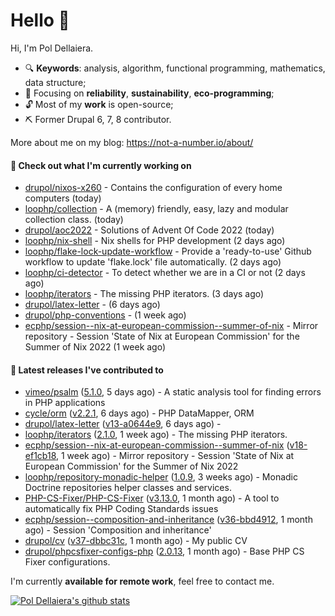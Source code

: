 # Hello 👋

Hi, I'm Pol Dellaiera.

- 🔍 **Keywords**: analysis, algorithm, functional programming, mathematics, data structure;
- 🎯 Focusing on **reliability**, **sustainability**, **eco-programming**;
- 🔓 Most of my **work** is open-source;
- ⛏️ Former Drupal 6, 7, 8 contributor.

More about me on my blog: https://not-a-number.io/about/

#### 👷 Check out what I'm currently working on

- [drupol/nixos-x260](https://github.com/drupol/nixos-x260) - Contains the configuration of every home computers (today)
- [loophp/collection](https://github.com/loophp/collection) - A (memory) friendly, easy, lazy and modular collection class. (today)
- [drupol/aoc2022](https://github.com/drupol/aoc2022) - Solutions of Advent Of Code 2022 (today)
- [loophp/nix-shell](https://github.com/loophp/nix-shell) - Nix shells for PHP development (2 days ago)
- [loophp/flake-lock-update-workflow](https://github.com/loophp/flake-lock-update-workflow) - Provide a &#39;ready-to-use&#39; Github workflow to update &#39;flake.lock&#39; file automatically. (2 days ago)
- [loophp/ci-detector](https://github.com/loophp/ci-detector) - To detect whether we are in a CI or not (2 days ago)
- [loophp/iterators](https://github.com/loophp/iterators) - The missing PHP iterators. (3 days ago)
- [drupol/latex-letter](https://github.com/drupol/latex-letter) -  (6 days ago)
- [drupol/php-conventions](https://github.com/drupol/php-conventions) -  (1 week ago)
- [ecphp/session--nix-at-european-commission--summer-of-nix](https://github.com/ecphp/session--nix-at-european-commission--summer-of-nix) - Mirror repository - Session &#39;State of Nix at European Commission&#39; for the Summer of Nix 2022 (1 week ago)

#### 🔭 Latest releases I've contributed to

- [vimeo/psalm](https://github.com/vimeo/psalm) ([5.1.0](https://github.com/vimeo/psalm/releases/tag/5.1.0), 5 days ago) - A static analysis tool for finding errors in PHP applications
- [cycle/orm](https://github.com/cycle/orm) ([v2.2.1](https://github.com/cycle/orm/releases/tag/v2.2.1), 6 days ago) - PHP DataMapper, ORM
- [drupol/latex-letter](https://github.com/drupol/latex-letter) ([v13-a0644e9](https://github.com/drupol/latex-letter/releases/tag/v13-a0644e9), 6 days ago) - 
- [loophp/iterators](https://github.com/loophp/iterators) ([2.1.0](https://github.com/loophp/iterators/releases/tag/2.1.0), 1 week ago) - The missing PHP iterators.
- [ecphp/session--nix-at-european-commission--summer-of-nix](https://github.com/ecphp/session--nix-at-european-commission--summer-of-nix) ([v18-ef1cb18](https://github.com/ecphp/session--nix-at-european-commission--summer-of-nix/releases/tag/v18-ef1cb18), 1 week ago) - Mirror repository - Session &#39;State of Nix at European Commission&#39; for the Summer of Nix 2022
- [loophp/repository-monadic-helper](https://github.com/loophp/repository-monadic-helper) ([1.0.9](https://github.com/loophp/repository-monadic-helper/releases/tag/1.0.9), 3 weeks ago) - Monadic Doctrine repositories helper classes and services.
- [PHP-CS-Fixer/PHP-CS-Fixer](https://github.com/PHP-CS-Fixer/PHP-CS-Fixer) ([v3.13.0](https://github.com/PHP-CS-Fixer/PHP-CS-Fixer/releases/tag/v3.13.0), 1 month ago) - A tool to automatically fix PHP Coding Standards issues
- [ecphp/session--composition-and-inheritance](https://github.com/ecphp/session--composition-and-inheritance) ([v36-bbd4912](https://github.com/ecphp/session--composition-and-inheritance/releases/tag/v36-bbd4912), 1 month ago) - Session &#39;Composition and inheritance&#39;
- [drupol/cv](https://github.com/drupol/cv) ([v37-dbbc31c](https://github.com/drupol/cv/releases/tag/v37-dbbc31c), 1 month ago) - My public CV
- [drupol/phpcsfixer-configs-php](https://github.com/drupol/phpcsfixer-configs-php) ([2.0.13](https://github.com/drupol/phpcsfixer-configs-php/releases/tag/2.0.13), 1 month ago) - Base PHP CS Fixer configurations.

I'm currently **available for remote work**, feel free to contact me.

[![Pol Dellaiera's github stats](https://github-readme-stats.vercel.app/api?username=drupol&count_private=true&show_icons=true)](https://github.com/drupol)
